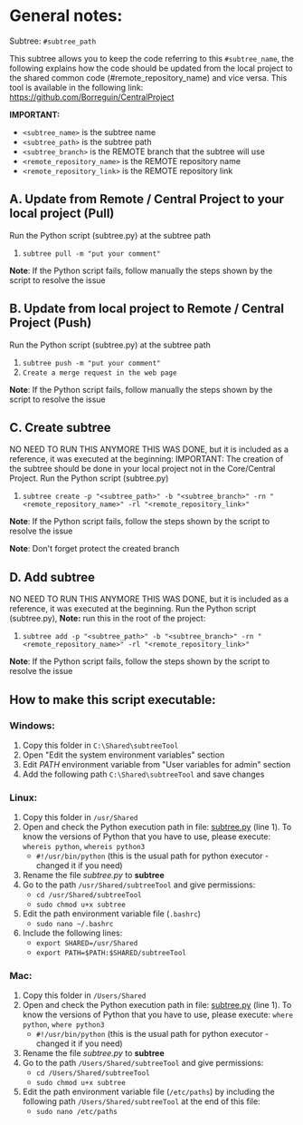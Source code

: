 # General notes:
Subtree: `#subtree_path`

This subtree allows you to keep the code referring to this `#subtree_name`, the following explains how the
code should be updated from the local project to the shared common code (#remote_repository_name) and vice versa.
This tool is available in the following link: https://github.com/Borreguin/CentralProject

**IMPORTANT:**

- `<subtree_name>` is the subtree name
- `<subtree_path>` is the subtree path
- `<subtree_branch>` is the REMOTE branch that the subtree will use
- `<remote_repository_name>` is the REMOTE repository name
- `<remote_repository_link>` is the REMOTE repository link

## A. Update from Remote / Central Project to your local project (Pull)
Run the Python script (subtree.py) at the subtree path

1. `subtree pull -m "put your comment"`

**Note**: If the Python script fails, follow manually the steps shown by the script to resolve the issue

## B. Update from local project to Remote / Central Project (Push)
Run the Python script (subtree.py) at the subtree path

1. `subtree push -m "put your comment"`
2. `Create a merge request in the web page`

**Note**: If the Python script fails, follow manually the steps shown by the script to resolve the issue

## C. Create subtree
NO NEED TO RUN THIS ANYMORE THIS WAS DONE, but it is included as a reference, it was executed at the beginning:
IMPORTANT: The creation of the subtree should be done in your local project not in the Core/Central Project.
Run the Python script (subtree.py)

1. `subtree create -p "<subtree_path>" -b "<subtree_branch>" -rn "<remote_repository_name>" -rl "<remote_repository_link>"`

**Note**: If the Python script fails, follow the steps shown by the script to resolve the issue

**Note**: Don't forget protect the created branch


## D. Add subtree
NO NEED TO RUN THIS ANYMORE THIS WAS DONE, but it is included as a reference, it was executed at the beginning.
Run the Python script (subtree.py), 
**Note:** run this in the root of the project:

1. `subtree add -p "<subtree_path>" -b "<subtree_branch>" -rn "<remote_repository_name>" -rl "<remote_repository_link>"`

**Note**: If the Python script fails, follow the steps shown by the script to resolve the issue

## How to make this script executable:
### Windows:
1. Copy this folder in `C:\Shared\subtreeTool`
2. Open "Edit the system environment variables" section
3. Edit _PATH_ environment variable from "User variables for admin" section
4. Add the following path `C:\Shared\subtreeTool` and save changes

### Linux:
1. Copy this folder in `/usr/Shared`
2. Open and check the Python execution path in 
file: [subtree.py](https://github.com/Borreguin/CentralProject/blob/b93d0c0fe7b13d0f885656d9dcc6d579f3be9ceb/subtreeTool/subtree.py) (line 1). 
To know the versions of Python that you have to use, please execute: `whereis python`, `whereis python3` 
   - `#!/usr/bin/python` (this is the usual path for python executor - changed it if you need)
3. Rename the file _subtree.py_ to **subtree**
4. Go to the path `/usr/Shared/subtreeTool` and give permissions:
   - `cd /usr/Shared/subtreeTool`
   - `sudo chmod u+x subtree`
5. Edit the path environment variable file (`.bashrc`)
      - `sudo nano ~/.bashrc` 
6. Include the following lines:
      - `export SHARED=/usr/Shared`
      - `export PATH=$PATH:$SHARED/subtreeTool`

### Mac:
1. Copy this folder in `/Users/Shared` 
2. Open and check the Python execution path in 
file: [subtree.py](https://github.com/Borreguin/CentralProject/blob/b93d0c0fe7b13d0f885656d9dcc6d579f3be9ceb/subtreeTool/subtree.py) (line 1). 
To know the versions of Python that you have to use, please execute: `where python`, `where python3`
   - `#!/usr/bin/python` (this is the usual path for python executor - changed it if you need)
3. Rename the file _subtree.py_ to **subtree**
4. Go to the path `/Users/Shared/subtreeTool` and give permissions:
   - `cd /Users/Shared/subtreeTool`
   - `sudo chmod u+x subtree`
5. Edit the path environment variable file (`/etc/paths`) by including the following path `/Users/Shared/subtreeTool` at the end of this file:
   - `sudo nano /etc/paths` 
